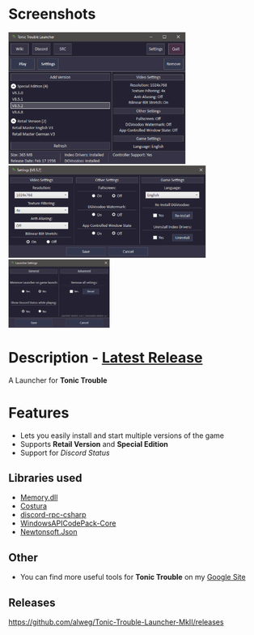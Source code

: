 # Screenshots
<p float="left">
  <img src="Screenshots/Launcher.png" Width="350"/>
  <img src="Screenshots/GameSettings.png" Width="390" />
  <img src="Screenshots/LauncherSettings.png" Width="200"/>
</p>

# Description - [Latest Release](https://github.com/alweg/Tonic-Trouble-Launcher-MkII/releases)
A Launcher for **Tonic Trouble**

# Features
* Lets you easily install and start multiple versions of the game
* Supports **Retail Version** and **Special Edition**
* Support for *Discord Status*

## Libraries used
* [Memory.dll](https://github.com/erfg12/memory.dll)
* [Costura](https://github.com/Fody/Costura)
* [discord-rpc-csharp](https://github.com/Lachee/discord-rpc-csharp)
* [WindowsAPICodePack-Core](https://github.com/aybe/Windows-API-Code-Pack-1.1)
* [Newtonsoft.Json](https://github.com/JamesNK/Newtonsoft.Json)

## Other
* You can find more useful tools for **Tonic Trouble** on my [Google Site](https://sites.google.com/view/tonictrouble)

## Releases
https://github.com/alweg/Tonic-Trouble-Launcher-MkII/releases

